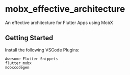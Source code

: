 # mobx_effective_architecture

An effective architecture for Flutter Apps using MobX

## Getting Started

Install the following VSCode Plugins:
```
Awesome Flutter Snippets
flutter_mobx
mobxcodegen
```
